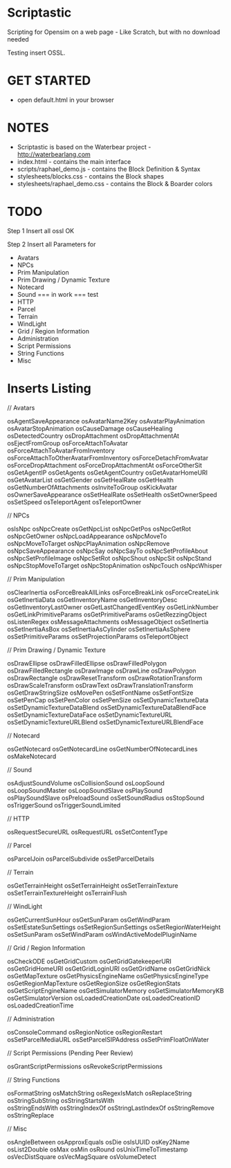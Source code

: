 # Scriptastic
Scripting for Opensim on a web page - Like Scratch, but with no download needed

Testing insert OSSL.


# GET STARTED

* open default.html in your browser


# NOTES

* Scriptastic is based on the Waterbear project - http://waterbearlang.com
* index.html - contains the main interface
* scripts/raphael_demo.js  - contains the Block Definition & Syntax
* stylesheets/blocks.css - contains the Block shapes
* stylesheets/raphael_demo.css  - contains the Block & Boarder colors

# TODO
Step 1 Insert all ossl OK

Step 2 Insert all Parameters for
* Avatars
* NPCs
* Prim Manipulation
* Prim Drawing / Dynamic Texture
* Notecard
* Sound === in work === test
* HTTP
* Parcel
* Terrain
* WindLight
* Grid / Region Information
* Administration
* Script Permissions
* String Functions
* Misc
      


# Inserts Listing

// Avatars

osAgentSaveAppearance
osAvatarName2Key
osAvatarPlayAnimation
osAvatarStopAnimation
osCauseDamage
osCauseHealing
osDetectedCountry 
osDropAttachment
osDropAttachmentAt
osEjectFromGroup
osForceAttachToAvatar
osForceAttachToAvatarFromInventory
osForceAttachToOtherAvatarFromInventory
osForceDetachFromAvatar
osForceDropAttachment
osForceDropAttachmentAt
osForceOtherSit
osGetAgentIP 
osGetAgents
osGetAgentCountry 
osGetAvatarHomeURI
osGetAvatarList
osGetGender
osGetHealRate 
osGetHealth
osGetNumberOfAttachments
osInviteToGroup
osKickAvatar 
osOwnerSaveAppearance
osSetHealRate 
osSetHealth 
osSetOwnerSpeed 
osSetSpeed
osTeleportAgent
osTeleportOwner 

// NPCs

osIsNpc
osNpcCreate
osGetNpcList 
osNpcGetPos
osNpcGetRot
osNpcGetOwner
osNpcLoadAppearance
osNpcMoveTo
osNpcMoveToTarget
osNpcPlayAnimation
osNpcRemove
osNpcSaveAppearance 
osNpcSay
osNpcSayTo 
osNpcSetProfileAbout 
osNpcSetProfileImage 
osNpcSetRot
osNpcShout
osNpcSit
osNpcStand
osNpcStopMoveToTarget
osNpcStopAnimation
osNpcTouch
osNpcWhisper 

// Prim Manipulation

osClearInertia 
osForceBreakAllLinks
osForceBreakLink
osForceCreateLink
osGetInertiaData 
osGetInventoryName 
osGetInventoryDesc
osGetInventoryLastOwner 
osGetLastChangedEventKey 
osGetLinkNumber 
osGetLinkPrimitiveParams 
osGetPrimitiveParams
osGetRezzingObject
osListenRegex
osMessageAttachments
osMessageObject
osSetInertia 
osSetInertiaAsBox 
osSetInertiaAsCylinder 
osSetInertiaAsSphere 
osSetPrimitiveParams
osSetProjectionParams
osTeleportObject  

// Prim Drawing / Dynamic Texture

osDrawEllipse
osDrawFilledEllipse 
osDrawFilledPolygon
osDrawFilledRectangle
osDrawImage
osDrawLine
osDrawPolygon
osDrawRectangle
osDrawResetTransform 
osDrawRotationTransform 
osDrawScaleTransform 
osDrawText
osDrawTranslationTransform  
osGetDrawStringSize
osMovePen
osSetFontName
osSetFontSize
osSetPenCap
osSetPenColor
osSetPenSize
osSetDynamicTextureData
osSetDynamicTextureDataBlend
osSetDynamicTextureDataBlendFace
osSetDynamicTextureDataFace 
osSetDynamicTextureURL
osSetDynamicTextureURLBlend
osSetDynamicTextureURLBlendFace 

// Notecard

osGetNotecard
osGetNotecardLine
osGetNumberOfNotecardLines
osMakeNotecard 

// Sound

osAdjustSoundVolume 
osCollisionSound 
osLoopSound 
osLoopSoundMaster 
osLoopSoundSlave 
osPlaySound  
osPlaySoundSlave 
osPreloadSound 
osSetSoundRadius 
osStopSound 
osTriggerSound 
osTriggerSoundLimited  

// HTTP

osRequestSecureURL
osRequestURL
osSetContentType 

// Parcel

osParcelJoin
osParcelSubdivide
osSetParcelDetails 

// Terrain

osGetTerrainHeight
osSetTerrainHeight
osSetTerrainTexture
osSetTerrainTextureHeight
osTerrainFlush 

// WindLight

osGetCurrentSunHour
osGetSunParam
osGetWindParam
osSetEstateSunSettings
osSetRegionSunSettings 
osSetRegionWaterHeight
osSetSunParam
osSetWindParam
osWindActiveModelPluginName 

// Grid / Region Information

osCheckODE
osGetGridCustom
osGetGridGatekeeperURI
osGetGridHomeURI
osGetGridLoginURI
osGetGridName
osGetGridNick
osGetMapTexture
osGetPhysicsEngineName 
osGetPhysicsEngineType 
osGetRegionMapTexture
osGetRegionSize
osGetRegionStats
osGetScriptEngineName
osGetSimulatorMemory
osGetSimulatorMemoryKB 
osGetSimulatorVersion
osLoadedCreationDate
osLoadedCreationID
osLoadedCreationTime 

// Administration

osConsoleCommand
osRegionNotice 
osRegionRestart
osSetParcelMediaURL
osSetParcelSIPAddress
osSetPrimFloatOnWater 

// Script Permissions (Pending Peer Review)

osGrantScriptPermissions
osRevokeScriptPermissions 

// String Functions

osFormatString
osMatchString
osRegexIsMatch
osReplaceString
osStringSubString 
osStringStartsWith  
osStringEndsWith 
osStringIndexOf 
osStringLastIndexOf 
osStringRemove 
osStringReplace  

// Misc

osAngleBetween 
osApproxEquals 
osDie 
osIsUUID
osKey2Name
osList2Double
osMax
osMin 
osRound 
osUnixTimeToTimestamp
osVecDistSquare 
osVecMagSquare 
osVolumeDetect  

